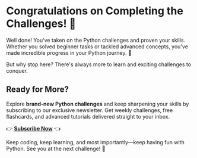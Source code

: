 # Congratulations on Completing the Challenges! 🎉

Well done! You've taken on the Python challenges and proven your skills. Whether you solved beginner tasks or tackled advanced concepts, you've made incredible progress in your Python journey. 💪

But why stop here? There's always more to learn and exciting challenges to conquer.

## Ready for More?

Explore **brand-new Python challenges** and keep sharpening your skills by subscribing to our exclusive newsletter. Get weekly challenges, free flashcards, and advanced tutorials delivered straight to your inbox.

👉 **[Subscribe Now](https://summonthejson.com/pages/more-python-challenges)** 👈

Keep coding, keep learning, and most importantly—keep having fun with Python. See you at the next challenge! 🚀
